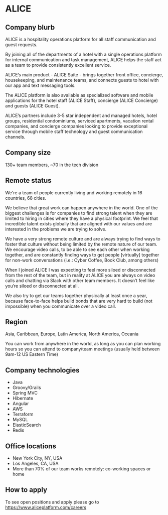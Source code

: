 # ALICE

## Company blurb

ALICE is a hospitality operations platform for all staff communication and guest requests.

By joining all of the departments of a hotel with a single operations platform for internal communication and task management, ALICE helps the staff act as a team to provide consistently excellent service.

ALICE’s main product - ALICE Suite - brings together front office, concierge, housekeeping, and maintenance teams, and connects guests to hotel with our app and text messaging tools.

The ALICE platform is also available as specialized software and mobile applications for the hotel staff (ALICE Staff), concierge (ALICE Concierge) and guests (ALICE Guest).

ALICE’s partners include 3-5 star independent and managed hotels, hotel groups, residential condominiums, serviced apartments, vacation rental companies, and concierge companies looking to provide exceptional service through mobile staff technology and guest communication channels.

## Company size

130+ team members, ~70 in the tech division

## Remote status

We're a team of people currently living and working remotely in 16 countries, 68 cities.

We believe that great work can happen anywhere in the world. One of the biggest challenges is for companies to find strong talent when they are limited to hiring in cities where they have a physical footprint. We feel that incredible talent exists globally that are aligned with our values and are interested in the problems we are trying to solve.

We have a very strong remote culture and are always trying to find ways to foster that culture without being limited by the remote nature of our team. We encourage video calls, to be able to see each other when working together, and are constantly finding ways to get people [virtually] together for non-work conversations (i.e.: Cyber Coffee, Book Club, among others)

When I joined ALICE I was expecting to feel more siloed or disconnected from the rest of the team, but in reality at ALICE you are always on video calls and chatting via Slack with other team members. It doesn’t feel like you’re siloed or disconnected at all.

We also try to get our teams together physically at least once a year, because face-to-face helps build bonds that are very hard to build (not impossible) when you communicate over a video call.


## Region

Asia, Caribbean, Europe, Latin America, North America, Oceania

You can work from anywhere in the world, as long as you can plan working hours so you can attend to company/team meetings (usually held between 9am-12 US Eastern Time)

## Company technologies

* Java
* Groovy/Grails
* Spring MVC
* Hibernate
* Angular
* AWS
* Terraform
* MySQL
* ElasticSearch
* Redis


## Office locations

- New York City, NY, USA
- Los Angeles, CA, USA
- More than 70% of our team works remotely: co-working spaces or home

## How to apply

To see open positions and apply please go to https://www.aliceplatform.com/careers
